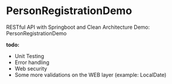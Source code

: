 # PersonRegistrationDemo
RESTful API with Springboot and Clean Architecture Demo: PersonRegistrationDemo

**todo:**

- Unit Testing
- Error handling
- Web security
- Some more validations on the WEB layer (example: LocalDate)